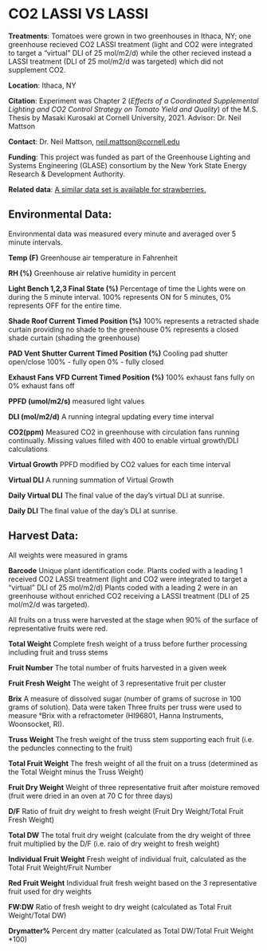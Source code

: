 # CO2 LASSI VS LASSI
**Treatments**: Tomatoes were grown in two greenhouses in Ithaca, NY; one greenhouse recieved CO2 LASSI treatment (light and CO2 were integrated to target a “virtual” DLI of 25 mol/m2/d) while the other recieved instead a LASSI treatment (DLI of 25 mol/m2/d was targeted) which did not supplement CO2.

**Location**: Ithaca, NY

**Citation**: Experiment was Chapter 2 (_Effects of a Coordinated Supplemental Lighting and CO2 Control Strategy on Tomato Yield and Quality_) of the M.S. Thesis by Masaki Kurosaki at Cornell University, 2021. Advisor: Dr. Neil Mattson 

**Contact**: Dr. Neil Mattson, neil.mattson@cornell.edu

**Funding**: This project was funded as part of the Greenhouse Lighting and Systems Engineering (GLASE) consortium by the New York State Energy Research & Development Authority.

**Related data**: [A similar data set is available for strawberries.](../GH_Strawberry/CornellCO2LASSIvsLASSI-Strawberry/)

## Environmental Data:

Environmental data was measured every minute and averaged over 5 minute intervals.

**Temp (F)**
Greenhouse air temperature in Fahrenheit 

**RH (%)**
Greenhouse air relative humidity in percent

**Light Bench 1,2,3 Final State (%)**
Percentage of time the Lights were on during the 5 minute interval.  100% represents ON for 5 minutes, 0% represents OFF for the entire time.

**Shade Roof Current Timed Position (%)**
100% represents a retracted shade curtain providing no shade to the greenhouse
0% represents a closed shade curtain (shading the greenhouse)

**PAD Vent Shutter Current Timed Position (%)**
Cooling pad shutter open/close
100% - fully open
0% - fully closed

**Exhaust Fans VFD Current Timed Position (%)**
100% exhaust fans fully on
0% exhaust fans off

**PPFD (umol/m2/s)**
measured light values

**DLI (mol/m2/d)**
A running integral updating every time interval

**CO2(ppm)**
Measured CO2 in greenhouse with circulation fans running continually.  Missing values filled with 400 to enable virtual growth/DLI calculations

**Virtual Growth**
PPFD modified by CO2 values for each time interval

**Virtual DLI**
A running summation of Virtual Growth

**Daily Virtual DLI**
The final value of the day’s virtual DLI at sunrise.

**Daily DLI**
The final value of the day’s DLI at sunrise.


## Harvest Data:

All weights were measured in grams

**Barcode**
Unique plant identification code.  Plants coded with a leading 1 received CO2 LASSI treatment (light and CO2 were integrated to target a “virtual” DLI of 25 mol/m2/d)  Plants coded with a leading 2 were in an greenhouse without enriched CO2 receiving a LASSI treatment (DLI of 25 mol/m2/d was targeted).

All fruits on a truss were harvested at the stage when 90% of the surface of representative fruits were red.

**Total Weight**
Complete fresh weight of a truss before further processing including fruit and truss stems

**Fruit Number**
The total number of fruits harvested in a given week

**Fruit Fresh Weight**
The weight of 3 representative fruit per cluster

**Brix**
A measure of dissolved sugar (number of grams of sucrose in 100 grams of solution). Data were taken Three fruits per truss were used to measure °Brix with a refractometer (HI96801, Hanna Instruments, Woonsocket, RI).

**Truss Weight**
The fresh weight of the truss stem supporting each fruit (i.e. the peduncles connecting to the fruit)

**Total Fruit Weight**
The fresh weight of all the fruit on a truss (determined as the Total Weight minus the Truss Weight)

**Fruit Dry Weight**
Weight of three representative fruit after moisture removed (fruit were dried in an oven at 70 C for three days)

**D/F**
Ratio of fruit dry weight to fresh weight (Fruit Dry Weight/Total Fruit Fresh Weight)

**Total DW**
The total fruit dry weight (calculate from the dry weight of three fruit multiplied by the D/F (i.e. raio of dry weight to fresh weight)

**Individual Fruit Weight**
Fresh weight of individual fruit, calculated as the Total Fruit Weight/Fruit Number

**Red Fruit Weight**
Individual fruit fresh weight based on the 3 representative fruit used for dry weights

**FW:DW**
Ratio of fresh weight to dry weight (calculated as Total Fruit Weight/Total DW)

**Drymatter%**
Percent dry matter (calculated as Total DW/Total Fruit Weight *100)

